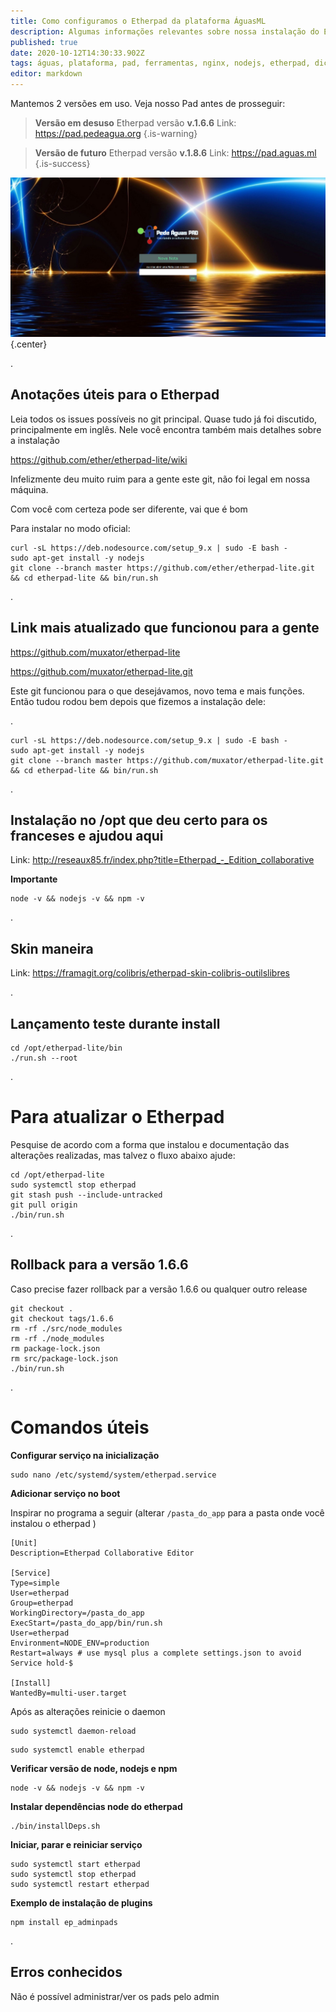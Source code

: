 ```yaml
---
title: Como configuramos o Etherpad da plataforma ÁguasML
description: Algumas informações relevantes sobre nossa instalação do Etherpad  v1.6.6 no Pede Água Pad
published: true
date: 2020-10-12T14:30:33.902Z
tags: águas, plataforma, pad, ferramentas, nginx, nodejs, etherpad, dicas
editor: markdown
---
```


Mantemos 2 versões em uso. Veja nosso Pad antes de prosseguir:


> **Versão em desuso**
Etherpad versão **v.1.6.6** 
Link: https://pad.pedeagua.org
{.is-warning}

> **Versão de futuro**
Etherpad versão **v.1.8.6**
Link: https://pad.aguas.ml
{.is-success}


<img src="/uploads/imagens-do-pad/print-pad-pedeagua-org.png" width="550" /> {.center}

.
## Anotações úteis para o Etherpad

Leia todos os issues possíveis no git principal. Quase tudo já foi discutido, principalmente em inglês. Nele você encontra também mais detalhes sobre a instalação


https://github.com/ether/etherpad-lite/wiki


Infelizmente deu muito ruim para a gente este git, não foi legal em nossa máquina.


Com você com certeza pode ser diferente, vai que é bom


Para instalar no modo oficial:



```text
curl -sL https://deb.nodesource.com/setup_9.x | sudo -E bash -
sudo apt-get install -y nodejs
git clone --branch master https://github.com/ether/etherpad-lite.git && cd etherpad-lite && bin/run.sh
```

.
## Link mais atualizado que funcionou para a gente

https://github.com/muxator/etherpad-lite

https://github.com/muxator/etherpad-lite.git

Este git funcionou para o que desejávamos, novo tema e mais funções. Então tudou rodou bem depois que fizemos a instalação dele:


.
```text
curl -sL https://deb.nodesource.com/setup_9.x | sudo -E bash -
sudo apt-get install -y nodejs
git clone --branch master https://github.com/muxator/etherpad-lite.git && cd etherpad-lite && bin/run.sh
```

.
## Instalação no /opt que deu certo para os franceses e ajudou aqui

Link: http://reseaux85.fr/index.php?title=Etherpad_-_Edition_collaborative

**Importante**
```
node -v && nodejs -v && npm -v
```


.
## Skin maneira

Link: https://framagit.org/colibris/etherpad-skin-colibris-outilslibres


.
## Lançamento teste durante install

```text
cd /opt/etherpad-lite/bin
./run.sh --root
```
.
# Para atualizar o Etherpad
Pesquise de acordo com a forma que instalou e documentação das alterações realizadas, mas talvez o fluxo abaixo ajude:

```text
cd /opt/etherpad-lite
sudo systemctl stop etherpad
git stash push --include-untracked
git pull origin
./bin/run.sh
```

.
## Rollback para a versão 1.6.6
Caso precise fazer rollback par a versão 1.6.6 ou qualquer outro release

```
git checkout .
git checkout tags/1.6.6
rm -rf ./src/node_modules
rm -rf ./node_modules
rm package-lock.json
rm src/package-lock.json
./bin/run.sh
```

.
# Comandos úteis

**Configurar serviço na inicialização**

``` 
sudo nano /etc/systemd/system/etherpad.service
```


**Adicionar serviço no boot**

Inspirar no programa a seguir (alterar `/pasta_do_app` para a pasta onde você instalou o etherpad )

```
[Unit]
Description=Etherpad Collaborative Editor

[Service]
Type=simple
User=etherpad
Group=etherpad
WorkingDirectory=/pasta_do_app
ExecStart=/pasta_do_app/bin/run.sh
User=etherpad
Environment=NODE_ENV=production
Restart=always # use mysql plus a complete settings.json to avoid Service hold-$

[Install]
WantedBy=multi-user.target

```

Após as alterações reinicie o daemon

```
sudo systemctl daemon-reload
```

```
sudo systemctl enable etherpad
```

**Verificar versão de node, nodejs e npm**
``` 
node -v && nodejs -v && npm -v
```


**Instalar dependências node do etherpad**

``` 
./bin/installDeps.sh
```

**Iniciar, parar e reiniciar serviço**
```text
sudo systemctl start etherpad
sudo systemctl stop etherpad
sudo systemctl restart etherpad
```

**Exemplo de instalação de plugins**
```
npm install ep_adminpads
```

.
## Erros conhecidos

Não é possível administrar/ver os pads pelo admin